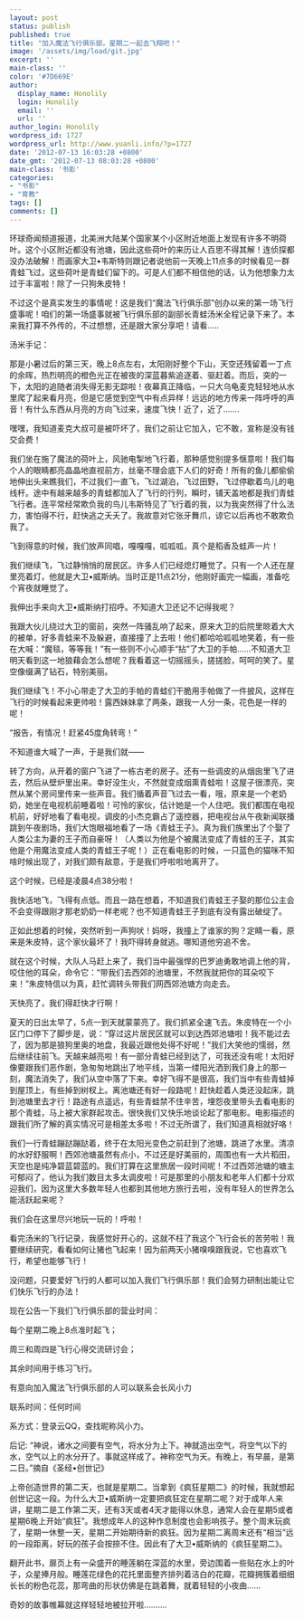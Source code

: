 ```yaml
---
layout: post
status: publish
published: true
title: "加入魔法飞行俱乐部，星期二一起去飞翔吧！"
image: '/assets/img/load/git.jpg'
excerpt: ''
main-class: ''
color: '#7D669E'
author:
  display_name: Honolily
  login: Honolily
  email: ''
  url: ''
author_login: Honolily
wordpress_id: 1727
wordpress_url: http://www.yuanli.info/?p=1727
date: '2012-07-13 16:03:28 +0800'
date_gmt: '2012-07-13 08:03:28 +0800'
main-class: '书影'
categories:
- "书影"
- "育教"
tags: []
comments: []
---
```

环球奇闻频道报道，北美洲大陆某个国家某个小区附近地面上发现有许多不明荷叶。这个小区附近都没有池塘，因此这些荷叶的来历让人百思不得其解！连侦探都没办法破解！而画家大卫&bull;韦斯特则跟记者说他前一天晚上11点多的时候看见一群青蛙飞过，这些荷叶是青蛙们留下的。可是人们都不相信他的话，认为他想象力太过于丰富啦！除了一只狗朱皮特！

不过这个是真实发生的事情呢！这是我们&ldquo;魔法飞行俱乐部&rdquo;创办以来的第一场飞行盛事呢！咱们的第一场盛事就被飞行俱乐部的副部长青蛙汤米全程记录下来了。本来我打算不外传的，不过想想，还是跟大家分享吧！请看&hellip;..

汤米手记：

那是小暑过后的第三天，晚上8点左右，太阳刚好整个下山，天空还残留着一丁点的余晖，热烈明亮的橙色光正在被夜的深蓝暮紫追逐着、驱赶着。而后，突的一下，太阳的追随者消失得无影无踪啦！夜幕真正降临，一只大乌龟麦克轻轻地从水里爬了起来看月亮，但是它感觉到空气中有点异样！远远的地方传来一阵呼呼的声音！有什么东西从月亮的方向飞过来，速度飞快！近了，近了&hellip;&hellip;.

嘿嘿，我知道麦克大叔可是被吓坏了，我们之前让它加入，它不敢，宣称是没有钱交会费！

我们坐在施了魔法的荷叶上，风驰电掣地飞行着，那种感觉别提多惬意啦！我们每个人的眼睛都亮晶晶地直视前方，丝毫不理会底下人们的好奇！所有的鱼儿都偷偷地伸出头来瞧我们，不过我们一直飞，飞过湖泊，飞过田野，飞过停歇着鸟儿的电线杆。途中有越来越多的青蛙都加入了飞行的行列，瞬时，铺天盖地都是我们青蛙飞行者。连平常经常欺负我的鸟儿韦斯特见了飞行着的我，以为我突然得了什么法力，害怕得不行，赶快逃之夭夭了。我故意对它张牙舞爪，谅它以后再也不敢欺负我了。

飞到得意的时候，我们放声同唱，嘎嘎嘎，呱呱呱，真个是稻香及蛙声一片！

我们继续飞，飞过静悄悄的居民区。许多人们已经熄灯睡觉了。只有一个人还在屋里亮着灯，他就是大卫&bull;威斯纳。当时正是11点21分，他刚好画完一幅画，准备吃个宵夜就睡觉了。

我伸出手来向大卫&bull;威斯纳打招呼。不知道大卫还记不记得我呢？

我跟大伙儿绕过大卫的窗前，突然一阵骚乱响了起来，原来大卫的后院里晾着大大的被单，好多青蛙来不及躲避，直接撞了上去啦！他们都哈哈呱呱地笑着，有一些在大喊：&ldquo;魔毯，等等我！&rdquo;有一些则不小心顺手&ldquo;拈&rdquo;了大卫的手帕&hellip;&hellip;不知道大卫明天看到这一地狼藉会怎么想呢？我看着这一切摇摇头，搓搓脸，呵呵的笑了。星空像缀满了钻石，特别美丽。

我们继续飞！不小心带走了大卫的手帕的青蛙们干脆用手帕做了一件披风，这样在飞行的时候看起来更帅啦！露西妹妹拿了两条，跟我一人分一条，花色是一样的呢！

&ldquo;报告，有情况！赶紧45度角转弯！&rdquo;

不知道谁大喊了一声，于是我们就&mdash;&mdash;

转了方向，从开着的窗户飞进了一栋古老的房子。还有一些调皮的从烟囱里飞了进去，然后从壁炉里出来。幸好没生火，不然就变成烟熏青蛙啦！这屋子很漂亮，突然从某个房间里传来一些声音。我们循着声音飞过去一看，哦，原来是一个老奶奶，她坐在电视机前睡着啦！可怜的家伙，估计她是一个人住吧。我们都围在电视机前，好好地看了看电视，调皮的小杰克霸占了遥控器，把电视台从午夜新闻联播跳到午夜剧场，我们大饱眼福地看了一场《青蛙王子》。真为我们族里出了个娶了人类公主为妻的王子而自豪呀！（人类以为他是个被魔法变成了青蛙的王子，其实他是个用魔法变成人类的青蛙王子呢！）正在看电影的时候，一只蓝色的猫咪不知啥时候出现了，对我们颇有敌意，于是我们呼啦啦地离开了。

这个时候，已经是凌晨4点38分啦！

我快活地飞，飞得有点低。而且一路在想着，不知道我们青蛙王子娶的那位公主会不会变得跟刚才那老奶奶一样老呢？也不知道青蛙王子到底有没有露出破绽了。

正如此想着的时候，突然听到一声狗吠！妈呀，我撞上了谁家的狗？定睛一看，原来是朱皮特，这个家伙最坏了！我吓得转身就逃。哪知道他穷追不舍。

就在这个时候，大队人马赶上来了，我们当中最强悍的巴罗迪勇敢地调上他的背，咬住他的耳朵，命令它：&ldquo;带我们去西郊的池塘里，不然我就把你的耳朵咬下来！&rdquo;朱皮特信以为真，赶忙调转头带我们网西郊池塘方向走去。

天快亮了，我们得赶快才行啊！

夏天的日出太早了，5点一到天就蒙蒙亮了。我们抓紧全速飞去。朱皮特在一个小区门口停下了脚步是，说：&ldquo;穿过这片居民区就可以到达西郊池塘啦！我不能过去了，因为那是狼狗里奥的地盘，我最近跟他处得不好呢！&rdquo;我们大笑他的懦弱，然后继续往前飞。天越来越亮啦！有一部分青蛙已经到达了，可我还没有呢！太阳好像要跟我们恶作剧，急匆匆地跳出了地平线，当第一缕阳光洒到我们身上的那一刻，魔法消失了，我们从空中落了下来。幸好飞得不是很高，我们当中有些青蛙掉到屋顶上，有些掉到树杈上。离池塘还有好一段路呢！赶快趁着人类还没起床，跳到池塘里去才行！路途有点遥远，有些青蛙禁不住辛苦，埋怨夜里带头去看电影的那个青蛙，马上被大家群起攻击。很快我们又快乐地谈论起了那电影。电影描述的跟我们所了解的真实情况可是相差太多啦！不过无所谓了，我们知道真相就好咯！

我们一行青蛙蹦跶蹦跶着，终于在太阳光变色之前赶到了池塘，跳进了水里。清凉的水好舒服啊！西郊池塘虽然有点小，不过还是好美丽的，周围也有一大片稻田，天空也是纯净碧蓝碧蓝的。我们打算在这里旅居一段时间呢！不过西郊池塘的塘主可郁闷了，他认为我们数目太多太调皮啦！可是那里的小朋友和老年人们都十分欢迎我们，因为这里大多数年轻人也都到其他地方旅行去啦，没有年轻人的世界怎么能活跃起来呢？

我们会在这里尽兴地玩一玩的！呼啦！

看完汤米的飞行记录，我感觉好开心的，这就不枉了我这个飞行会长的苦劳啦！我要继续研究，看看如何让猪也飞起来！因为前两天小猪嗅嗅跟我说，它也喜欢飞行，希望也能够飞行！

没问题，只要爱好飞行的人都可以加入我们飞行俱乐部！我们会努力研制出能让它们快乐飞行的办法！

现在公告一下我们飞行俱乐部的营业时间：

每个星期二晚上8点准时起飞；

周三和周四是飞行心得交流研讨会；

其余时间用于练习飞行。

有意向加入魔法飞行俱乐部的人可以联系会长风小力

联系时间：任何时间

系方式：登录云QQ，查找昵称风小力。

后记: &ldquo;神说，诸水之间要有空气，将水分为上下。神就造出空气，将空气以下的水，空气以上的水分开了。事就这样成了。神称空气为天。有晚上，有早晨，是第二日。&rdquo;摘自《圣经&bull;创世记》

上帝创造世界的第二天，也就是星期二。当拿到《疯狂星期二》的时候，我就想起创世记这一段。为什么大卫&bull;威斯纳一定要把疯狂定在星期二呢？对于成年人来讲，星期二是工作第二天，还有3天或者4天才能得以休息，通常人会在星期5或者星期6晚上开始&ldquo;疯狂&rdquo;。我想成年人的这种作息制度也会影响孩子。整个周末玩疯了，星期一休整一天，星期二开始期待新的疯狂。因为星期二离周末还有&ldquo;相当&rdquo;远的一段距离，好玩的孩子会按捺不住。因此有了大卫&bull;威斯纳的《疯狂星期二》。

翻开此书，扉页上有一朵盛开的睡莲躺在深蓝的水里，旁边围着一些贴在水上的叶子，众星捧月般。睡莲花绿色的花托里面整齐排列着洁白的花瓣，花瓣拥簇着细细长长的粉色花蕊，那弯曲的形状仿佛是在跳着舞，就着轻轻的小夜曲&hellip;&hellip;

奇妙的故事帷幕就这样轻轻地被拉开啦&hellip;&hellip;&hellip;. 

